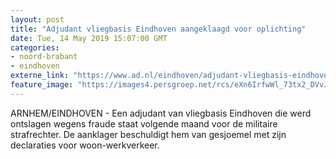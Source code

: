 ```yaml
---
layout: post
title: "Adjudant vliegbasis Eindhoven aangeklaagd voor oplichting"
date: Tue, 14 May 2019 15:07:00 GMT
categories: 
- noord-brabant 
- eindhoven 
externe_link: "https://www.ad.nl/eindhoven/adjudant-vliegbasis-eindhoven-aangeklaagd-voor-oplichting~a32bf24e/"
feature_image: "https://images4.persgroep.net/rcs/eXn6IrfwWl_73tx2_DVvJNWPksM/diocontent/137590026/_fitwidth/400/?appId=21791a8992982cd8da851550a453bd7f&quality=0.7"
---
```


ARNHEM/EINDHOVEN - Een adjudant van vliegbasis Eindhoven die werd ontslagen wegens fraude staat volgende maand voor de militaire strafrechter. De aanklager beschuldigt hem van gesjoemel met zijn declaraties voor woon-werkverkeer.
